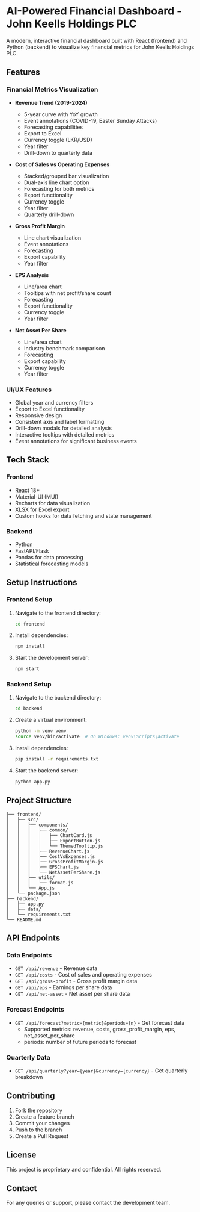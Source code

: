 # AI-Powered Financial Dashboard - John Keells Holdings PLC

A modern, interactive financial dashboard built with React (frontend) and Python (backend) to visualize key financial metrics for John Keells Holdings PLC.

## Features

### Financial Metrics Visualization

- **Revenue Trend (2019-2024)**

  - 5-year curve with YoY growth
  - Event annotations (COVID-19, Easter Sunday Attacks)
  - Forecasting capabilities
  - Export to Excel
  - Currency toggle (LKR/USD)
  - Year filter
  - Drill-down to quarterly data

- **Cost of Sales vs Operating Expenses**

  - Stacked/grouped bar visualization
  - Dual-axis line chart option
  - Forecasting for both metrics
  - Export functionality
  - Currency toggle
  - Year filter
  - Quarterly drill-down

- **Gross Profit Margin**

  - Line chart visualization
  - Event annotations
  - Forecasting
  - Export capability
  - Year filter

- **EPS Analysis**

  - Line/area chart
  - Tooltips with net profit/share count
  - Forecasting
  - Export functionality
  - Currency toggle
  - Year filter

- **Net Asset Per Share**
  - Line/area chart
  - Industry benchmark comparison
  - Forecasting
  - Export capability
  - Currency toggle
  - Year filter

### UI/UX Features

- Global year and currency filters
- Export to Excel functionality
- Responsive design
- Consistent axis and label formatting
- Drill-down modals for detailed analysis
- Interactive tooltips with detailed metrics
- Event annotations for significant business events

## Tech Stack

### Frontend

- React 18+
- Material-UI (MUI)
- Recharts for data visualization
- XLSX for Excel export
- Custom hooks for data fetching and state management

### Backend

- Python
- FastAPI/Flask
- Pandas for data processing
- Statistical forecasting models

## Setup Instructions

### Frontend Setup

1. Navigate to the frontend directory:

   ```bash
   cd frontend
   ```

2. Install dependencies:

   ```bash
   npm install
   ```

3. Start the development server:
   ```bash
   npm start
   ```

### Backend Setup

1. Navigate to the backend directory:

   ```bash
   cd backend
   ```

2. Create a virtual environment:

   ```bash
   python -m venv venv
   source venv/bin/activate  # On Windows: venv\Scripts\activate
   ```

3. Install dependencies:

   ```bash
   pip install -r requirements.txt
   ```

4. Start the backend server:
   ```bash
   python app.py
   ```

## Project Structure

```
├── frontend/
│   ├── src/
│   │   ├── components/
│   │   │   ├── common/
│   │   │   │   ├── ChartCard.js
│   │   │   │   ├── ExportButton.js
│   │   │   │   └── ThemedTooltip.js
│   │   │   ├── RevenueChart.js
│   │   │   ├── CostVsExpenses.js
│   │   │   ├── GrossProfitMargin.js
│   │   │   ├── EPSChart.js
│   │   │   └── NetAssetPerShare.js
│   │   ├── utils/
│   │   │   └── format.js
│   │   └── App.js
│   └── package.json
├── backend/
│   ├── app.py
│   ├── data/
│   └── requirements.txt
└── README.md
```

## API Endpoints

### Data Endpoints

- `GET /api/revenue` - Revenue data
- `GET /api/costs` - Cost of sales and operating expenses
- `GET /api/gross-profit` - Gross profit margin data
- `GET /api/eps` - Earnings per share data
- `GET /api/net-asset` - Net asset per share data

### Forecast Endpoints

- `GET /api/forecast?metric={metric}&periods={n}` - Get forecast data
  - Supported metrics: revenue, costs, gross_profit_margin, eps, net_asset_per_share
  - periods: number of future periods to forecast

### Quarterly Data

- `GET /api/quarterly?year={year}&currency={currency}` - Get quarterly breakdown

## Contributing

1. Fork the repository
2. Create a feature branch
3. Commit your changes
4. Push to the branch
5. Create a Pull Request

## License

This project is proprietary and confidential. All rights reserved.

## Contact

For any queries or support, please contact the development team.
